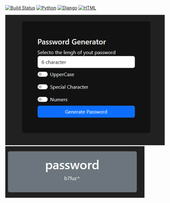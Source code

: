 [![Build Status](https://img.shields.io/travis/gaston010/django-generador/.svg)](https://travis-ci.org/{username}/{reponame})
[![Python](https://img.shields.io/badge/python-3.11.2-blue)](https://www.python.org/downloads/release/python-390/)
[![Django](https://img.shields.io/badge/Django-3.2-green.svg)](https://www.djangoproject.com/)
[![HTML](https://img.shields.io/badge/HTML-5-orange.svg)](https://www.w3.org/TR/html5/)


![Muestra Home](https://raw.githubusercontent.com/gaston010/django-generador/master/generator/home.png)
![Password Generada](https://raw.githubusercontent.com/gaston010/django-generador/master/generator/pass.png)
 